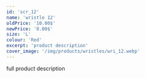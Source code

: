 ```yaml
---
id: 'scr_12'
name: 'wristle 12'
oldPrice: '10.00$'
newPrice: '8.00$'
size: 'L'
colour: 'Red'
excerpt: 'product description'
cover_image: '/img/products/wristles/wri_12.webp'
---
```

full product description
